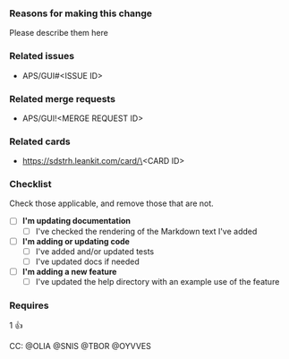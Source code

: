 ### Reasons for making this change

Please describe them here

### Related issues

<!--
Add link(s) to any related Gitlab issue(s)
-->

* APS/GUI#\<ISSUE ID\>


### Related merge requests

<!--
Add link(s) to any related merge requests
-->

* APS/GUI!\<MERGE REQUEST ID\>


### Related cards

<!--
Add link(s) to any LeanKit cards that are of relevance
-->

* https://sdstrh.leankit.com/card/\<CARD ID\>


### Checklist

Check those applicable, and remove those that are not.

* [ ] **I'm updating documentation**
  - [ ] I've checked the rendering of the Markdown text I've added
* [ ] **I'm adding or updating code**
  - [ ] I've added and/or updated tests
  - [ ] I've updated docs if needed
* [ ] **I'm adding a new feature**
  - [ ] I've updated the help directory with an example use of the feature

### Requires

1 :+1:

CC: @OLIA @SNIS @TBOR @OYVVES
